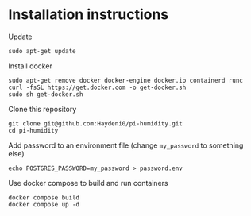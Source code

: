 # Installation instructions

Update

    sudo apt-get update

Install docker

    sudo apt-get remove docker docker-engine docker.io containerd runc
    curl -fsSL https://get.docker.com -o get-docker.sh
    sudo sh get-docker.sh

Clone this repository

    git clone git@github.com:Haydeni0/pi-humidity.git
    cd pi-humidity

Add password to an environment file (change ```my_password``` to something else)

    echo POSTGRES_PASSWORD=my_password > password.env

Use docker compose to build and run containers

    docker compose build
    docker compose up -d
